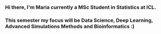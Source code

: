 ### Hi there, I'm Maria currently a MSc Student in Statistics at ICL. 
### This semester my focus will be Data Science, Deep Learning, Advanced Simulations Methods and Bioinformatics :)

